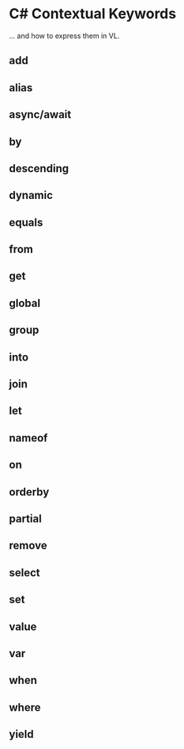 # C# Contextual Keywords
... and how to express them in VL.

## add

## alias

## async/await

## by

## descending

## dynamic

## equals

## from

## get

## global

## group

## into

## join

## let

## nameof

## on

## orderby

## partial

## remove

## select

## set

## value

## var

## when

## where

## yield